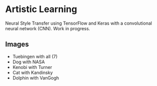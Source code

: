 # Artistic Learning

Neural Style Transfer using TensorFlow and Keras with a convolutional neural network (CNN). Work in progress.

## Images
* Tuebingen with all (7)
* Dog with NASA
* Kenobi with Turner
* Cat with Kandinsky
* Dolphin with VanGogh
